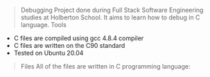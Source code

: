 > Debugging
Project done during Full Stack Software Engineering studies at Holberton School. It aims to learn how to debug in C language.
> Tools
- C files are compiled using gcc 4.8.4 compiler
- C files are written on the C90 standard
- Tested on Ubuntu 20.04

> Files
All of the files are written in C programming language:
